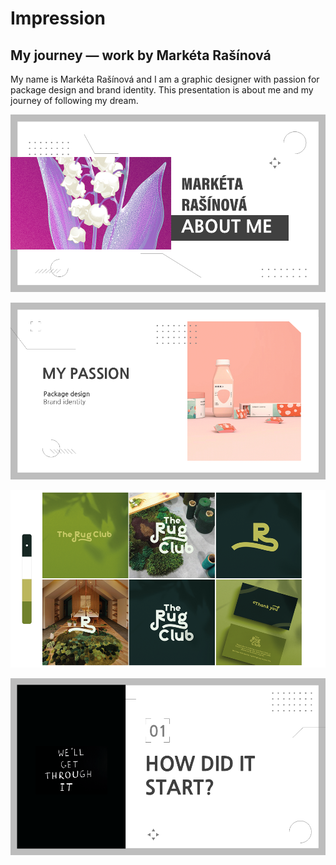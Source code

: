 # Impression

## My journey — work by Markéta Rašínová


My name is Markéta Rašínová and I am a graphic designer with passion for package design and brand identity. This presentation is about me and my journey of following my dream.


![Image1](img/Image1.PNG)

![Image2](img/Image2.PNG)

![Image3](img/Image3.PNG)

![Image4](img/Image4.PNG)
